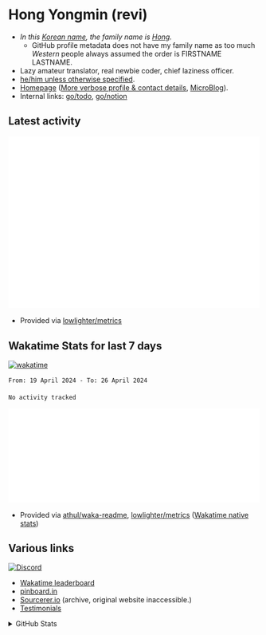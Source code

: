 # Hong Yongmin (revi)
<!-- All internal links should still be made w/ full URL (rather than relative links) due to the rendering errors when displayed in profile page -->


* *In this [Korean name](https://en.wikipedia.org/wiki/Korean_name), the family name is [Hong](https://en.wikipedia.org/wiki/Hong_(Korean_surname)).*
  * GitHub profile metadata does not have my family name as too much *Western* people always assumed the order is FIRSTNAME LASTNAME.
* Lazy amateur translator, real newbie coder, chief laziness officer.
* [he/him unless otherwise specified](https://en.pronouns.page/@revi).
* [Homepage](https://revi.xyz) ([More verbose profile & contact details](https://profile.revi.xyz), [MicroBlog](https://revi.blog/)).
* Internal links: [go/todo](http://go/todo), [go/notion](http://go/notion)

## Latest activity

![GitHub Activities](metrics/activity.svg)

* Provided via [lowlighter/metrics](https://github.com/lowlighter/metrics)

## Wakatime Stats for last 7 days

[![wakatime](https://wakatime.com/badge/user/d0012b89-4235-495d-b0c3-f9667df0e042.svg)](https://wakatime.com/@d0012b89-4235-495d-b0c3-f9667df0e042)

<!--START_SECTION:waka-->

```txt
From: 19 April 2024 - To: 26 April 2024

No activity tracked
```

<!--END_SECTION:waka-->

![metrics svg](metrics/wakatime.svg)

* Provided via [athul/waka-readme](https://github.com/athul/waka-readme), [lowlighter/metrics](https://github.com/lowlighter/metrics) ([Wakatime native stats](https://github.com/revi/revi/blob/master/wakatime.md))

## Various links

[![Discord](https://img.shields.io/discord/446358054955384832?logo=discord&style=social)](https://revi.xyz/discord)

* [Wakatime leaderboard](https://wakatime.com/leaders/sec/0d630197-9761-422d-b67c-cd71547c0642/join/taeasttxvy)
* [pinboard.in](https://pinboard.in/u:revi)
* [Sourcerer.io](https://archive.is/cAhEV) (archive, original website inaccessible.)
* [Testimonials](https://github.com/revi/revi/blob/master/testimonial.md)

<details>
<summary>GitHub Stats</summary>
<a href="https://github-readme-stats.vercel.app"><img src="https://github-readme-stats.vercel.app/api?username=revi&count_private=true&show_icons=true&theme=solarized-light&include_all_commits=true" alt="revi's GitHub stats" align=right /></a>

![metrics svg](metrics/intro.svg)
</details>

<!--
GitHub boilerplate
### Hi there 👋

**revi/revi** is a ✨ _special_ ✨ repository because its `README.md` (this file) appears on your GitHub profile.

Here are some ideas to get you started:

- 🔭 I’m currently working on ...
- 🌱 I’m currently learning ...
- 👯 I’m looking to collaborate on ...
- 🤔 I’m looking for help with ...
- 💬 Ask me about ...
- 📫 How to reach me: ...
- 😄 Pronouns: ...
- ⚡ Fun fact: ...
-->
